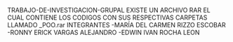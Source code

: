TRABAJO-DE-INVESTIGACION-GRUPAL
EXISTE UN ARCHIVO RAR EL CUAL CONTIENE LOS CODIGOS CON SUS RESPECTIVAS CARPETAS LLAMADO _POO.rar INTEGRANTES -MARÍA DEL CARMEN RIZZO ESCOBAR -RONNY ERICK VARGAS ALEJANDRO -EDWIN IVAN ROCHA LEON
